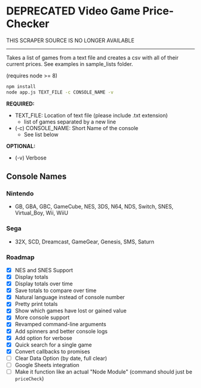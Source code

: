 # DEPRECATED Video Game Price-Checker

THIS SCRAPER SOURCE IS NO LONGER AVAILABLE

---

Takes a list of games from a text file and creates a csv with all of their current prices. See examples in sample_lists folder.

(requires node >= 8)

```bash
npm install
node app.js TEXT_FILE -c CONSOLE_NAME -v
```

**REQUIRED:**

- TEXT_FILE: Location of text file (please include .txt extension)
  - list of games separated by a new line
- (-c) CONSOLE_NAME: Short Name of the console
  - See list below

**OPTIONAL:**

- (-v) Verbose

## Console Names

### Nintendo

- GB, GBA, GBC, GameCube, NES, 3DS, N64, NDS, Switch, SNES, Virtual_Boy, Wii, WiiU

### Sega

- 32X, SCD, Dreamcast, GameGear, Genesis, SMS, Saturn

### Roadmap

- [x] NES and SNES Support
- [x] Display totals
- [x] Display totals over time
- [x] Save totals to compare over time
- [x] Natural language instead of console number
- [x] Pretty print totals
- [x] Show which games have lost or gained value
- [x] More console support
- [x] Revamped command-line arguments
- [x] Add spinners and better console logs
- [x] Add option for verbose
- [x] Quick search for a single game
- [x] Convert callbacks to promises
- [ ] Clear Data Option (by date, full clear)
- [ ] Google Sheets integration
- [ ] Make it function like an actual "Node Module" (command should just be `priceCheck`)
